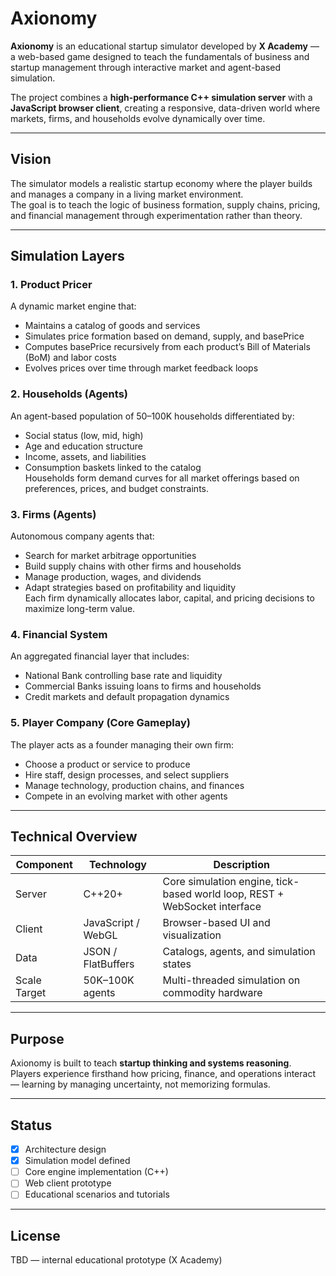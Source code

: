 # Axionomy

**Axionomy** is an educational startup simulator developed by **X Academy** — a web-based game designed to teach the fundamentals of business and startup management through interactive market and agent-based simulation.

The project combines a **high-performance C++ simulation server** with a **JavaScript browser client**, creating a responsive, data-driven world where markets, firms, and households evolve dynamically over time.

---

## Vision

The simulator models a realistic startup economy where the player builds and manages a company in a living market environment.  
The goal is to teach the logic of business formation, supply chains, pricing, and financial management through experimentation rather than theory.

---

## Simulation Layers

### 1. Product Pricer
A dynamic market engine that:
- Maintains a catalog of goods and services  
- Simulates price formation based on demand, supply, and basePrice  
- Computes basePrice recursively from each product’s Bill of Materials (BoM) and labor costs  
- Evolves prices over time through market feedback loops  

### 2. Households (Agents)
An agent-based population of 50–100K households differentiated by:
- Social status (low, mid, high)  
- Age and education structure  
- Income, assets, and liabilities  
- Consumption baskets linked to the catalog  
Households form demand curves for all market offerings based on preferences, prices, and budget constraints.

### 3. Firms (Agents)
Autonomous company agents that:
- Search for market arbitrage opportunities  
- Build supply chains with other firms and households  
- Manage production, wages, and dividends  
- Adapt strategies based on profitability and liquidity  
Each firm dynamically allocates labor, capital, and pricing decisions to maximize long-term value.

### 4. Financial System
An aggregated financial layer that includes:
- National Bank controlling base rate and liquidity  
- Commercial Banks issuing loans to firms and households  
- Credit markets and default propagation dynamics  

### 5. Player Company (Core Gameplay)
The player acts as a founder managing their own firm:
- Choose a product or service to produce  
- Hire staff, design processes, and select suppliers  
- Manage technology, production chains, and finances  
- Compete in an evolving market with other agents  

---

## Technical Overview

| Component | Technology | Description |
|------------|-------------|-------------|
| Server | C++20+ | Core simulation engine, tick-based world loop, REST + WebSocket interface |
| Client | JavaScript / WebGL | Browser-based UI and visualization |
| Data | JSON / FlatBuffers | Catalogs, agents, and simulation states |
| Scale Target | 50K–100K agents | Multi-threaded simulation on commodity hardware |

---

## Purpose

Axionomy is built to teach **startup thinking and systems reasoning**.  
Players experience firsthand how pricing, finance, and operations interact — learning by managing uncertainty, not memorizing formulas.

---

## Status

- [x] Architecture design  
- [x] Simulation model defined  
- [ ] Core engine implementation (C++)  
- [ ] Web client prototype  
- [ ] Educational scenarios and tutorials  

---

## License

TBD — internal educational prototype (X Academy)

